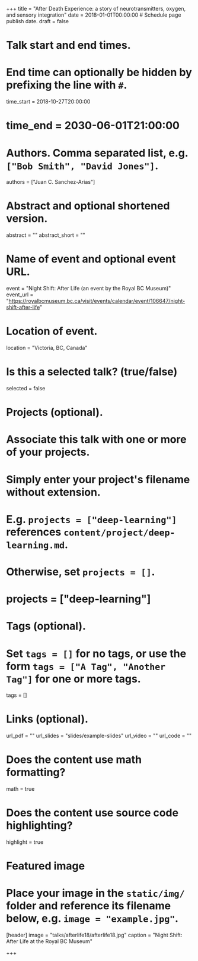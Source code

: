 +++
title = "After Death Experience: a story of neurotransmitters, oxygen, and sensory integration"
date = 2018-01-01T00:00:00  # Schedule page publish date.
draft = false

# Talk start and end times.
#   End time can optionally be hidden by prefixing the line with `#`.
time_start = 2018-10-27T20:00:00
# time_end = 2030-06-01T21:00:00

# Authors. Comma separated list, e.g. `["Bob Smith", "David Jones"]`.
authors = ["Juan C. Sanchez-Arias"]

# Abstract and optional shortened version.
abstract = ""
abstract_short = ""

# Name of event and optional event URL.
event = "Night Shift: After Life (an event by the Royal BC Museum)"
event_url = "https://royalbcmuseum.bc.ca/visit/events/calendar/event/106647/night-shift-after-life"

# Location of event.
location = "Victoria, BC, Canada"

# Is this a selected talk? (true/false)
selected = false

# Projects (optional).
#   Associate this talk with one or more of your projects.
#   Simply enter your project's filename without extension.
#   E.g. `projects = ["deep-learning"]` references `content/project/deep-learning.md`.
#   Otherwise, set `projects = []`.
# projects = ["deep-learning"]

# Tags (optional).
#   Set `tags = []` for no tags, or use the form `tags = ["A Tag", "Another Tag"]` for one or more tags.
tags = []

# Links (optional).
url_pdf = ""
url_slides = "slides/example-slides"
url_video = ""
url_code = ""

# Does the content use math formatting?
math = true

# Does the content use source code highlighting?
highlight = true

# Featured image
# Place your image in the `static/img/` folder and reference its filename below, e.g. `image = "example.jpg"`.
[header]
image = "talks/afterlife18/afterlife18.jpg"
caption = "Night Shift: After Life at the Royal BC Museum"

+++

